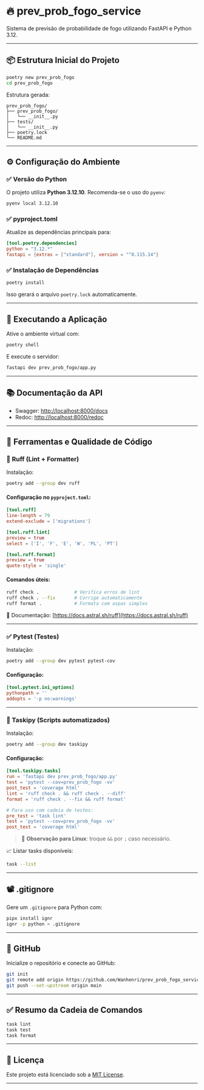 # 🔥 prev\_prob\_fogo\_service

Sistema de previsão de probabilidade de fogo utilizando FastAPI e Python 3.12.

---

## 📦 Estrutura Inicial do Projeto

```bash
poetry new prev_prob_fogo
cd prev_prob_fogo
```

Estrutura gerada:

```
prev_prob_fogo/
├── prev_prob_fogo/
│   └── __init__.py
├── tests/
│   └── __init__.py
├── poetry.lock
└── README.md
```

---

## ⚙️ Configuração do Ambiente

### ✅ Versão do Python

O projeto utiliza **Python 3.12.10**. Recomenda-se o uso do `pyenv`:

```bash
pyenv local 3.12.10
```

### ✅ pyproject.toml

Atualize as dependências principais para:

```toml
[tool.poetry.dependencies]
python = "3.12.*"
fastapi = {extras = ["standard"], version = "^0.115.14"}
```

### ✅ Instalação de Dependências

```bash
poetry install
```

Isso gerará o arquivo `poetry.lock` automaticamente.

---

## 🚀 Executando a Aplicação

Ative o ambiente virtual com:

```bash
poetry shell
```

E execute o servidor:

```bash
fastapi dev prev_prob_fogo/app.py
```

---

## 📚 Documentação da API

* Swagger: [http://localhost:8000/docs](http://localhost:8000/docs)
* Redoc: [http://localhost:8000/redoc](http://localhost:8000/redoc)

---

## 🧠 Ferramentas e Qualidade de Código

### 🧹 Ruff (Lint + Formatter)

Instalação:

```bash
poetry add --group dev ruff
```

#### Configuração no `pyproject.toml`:

```toml
[tool.ruff]
line-length = 79
extend-exclude = ['migrations']

[tool.ruff.lint]
preview = true
select = ['I', 'F', 'E', 'W', 'PL', 'PT']

[tool.ruff.format]
preview = true
quote-style = 'single'
```

#### Comandos úteis:

```bash
ruff check .             # Verifica erros de lint
ruff check . --fix       # Corrige automaticamente
ruff format .            # Formata com aspas simples
```

📄 Documentação: [https://docs.astral.sh/ruff](https://docs.astral.sh/ruff)

---

### ✅ Pytest (Testes)

Instalação:

```bash
poetry add --group dev pytest pytest-cov
```

#### Configuração:

```toml
[tool.pytest.ini_options]
pythonpath = ''
addopts = '-p no:warnings'
```

---

### 🧪 Taskipy (Scripts automatizados)

Instalação:

```bash
poetry add --group dev taskipy
```

#### Configuração:

```toml
[tool.taskipy.tasks]
run = 'fastapi dev prev_prob_fogo/app.py'
test = 'pytest --cov=prev_prob_fogo -vv'
post_test = 'coverage html'
lint = 'ruff check . && ruff check . --diff'
format = 'ruff check . --fix && ruff format'

# Para uso com cadeia de testes:
pre_test = 'task lint'
test = 'pytest --cov=prev_prob_fogo -vv'
post_test = 'coverage html'
```

> 🔁 **Observação para Linux**: troque `&&` por `;` caso necessário.

📈 Listar tasks disponíveis:

```bash
task --list
```

---

## 📽️ .gitignore

Gere um `.gitignore` para Python com:

```bash
pipx install ignr
ignr -p python > .gitignore
```

---

## 🔗 GitHub

Inicialize o repositório e conecte ao GitHub:

```bash
git init
git remote add origin https://github.com/Wanhenri/prev_prob_fogo_service.git
git push --set-upstream origin main
```

---

## ✅ Resumo da Cadeia de Comandos

```bash
task lint
task test
task format
```

---

## 📄 Licença

Este projeto está licenciado sob a [MIT License](LICENSE).

---
